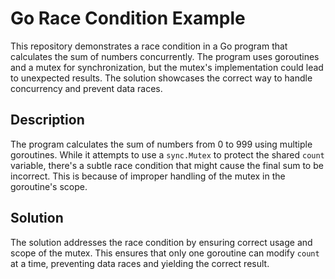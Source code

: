 # Go Race Condition Example

This repository demonstrates a race condition in a Go program that calculates the sum of numbers concurrently.  The program uses goroutines and a mutex for synchronization, but the mutex's implementation could lead to unexpected results.  The solution showcases the correct way to handle concurrency and prevent data races.

## Description

The program calculates the sum of numbers from 0 to 999 using multiple goroutines.  While it attempts to use a `sync.Mutex` to protect the shared `count` variable, there's a subtle race condition that might cause the final sum to be incorrect.  This is because of improper handling of the mutex in the goroutine's scope. 

## Solution

The solution addresses the race condition by ensuring correct usage and scope of the mutex. This ensures that only one goroutine can modify `count` at a time, preventing data races and yielding the correct result.
